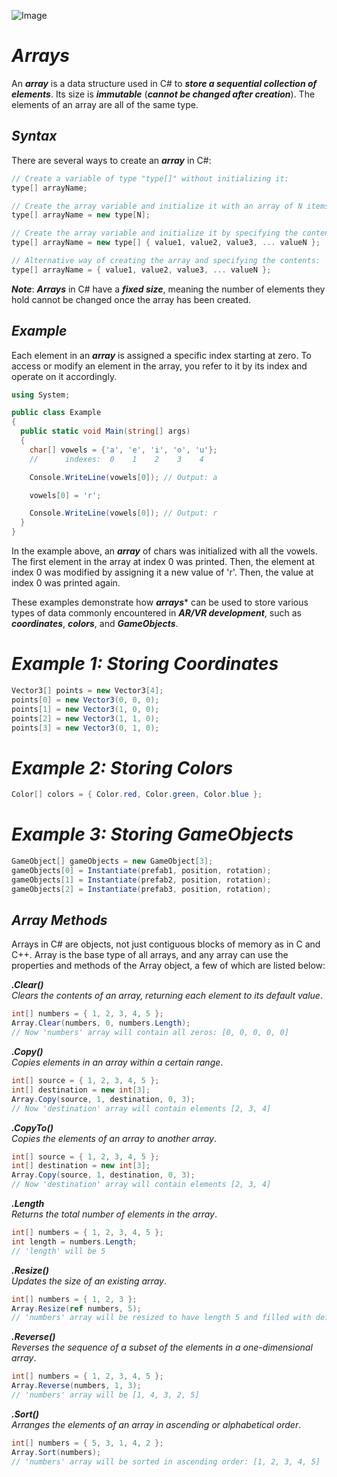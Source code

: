 ![Image](https://res.cloudinary.com/witspry/image/upload/v1567873573/witscad/public/content/courses/csharp-basics/arrays_in_csharp.jpg)
# ***Arrays***

An ***array*** is a data structure used in C# to ***store a sequential collection of elements***. Its size is ***immutable*** (***cannot be changed after creation***). The elements of an array are all of the same type. 

## ***Syntax***

There are several ways to create an ***array*** in C#:

```csharp
// Create a variable of type "type[]" without initializing it:
type[] arrayName;

// Create the array variable and initialize it with an array of N items:
type[] arrayName = new type[N];

// Create the array variable and initialize it by specifying the contents:
type[] arrayName = new type[] { value1, value2, value3, ... valueN };

// Alternative way of creating the array and specifying the contents:
type[] arrayName = { value1, value2, value3, ... valueN };
```

***Note***: ***Arrays*** in C# have a ***fixed size***, meaning the number of elements they hold cannot be changed once the array has been created.

## ***Example***
Each element in an ***array*** is assigned a specific index starting at zero. To access or modify an element in the array, you refer to it by its index and operate on it accordingly.
```csharp
using System;

public class Example
{
  public static void Main(string[] args)
  {
    char[] vowels = {'a', 'e', 'i', 'o', 'u'};
    //      indexes:  0    1    2    3    4

    Console.WriteLine(vowels[0]); // Output: a

    vowels[0] = 'r';

    Console.WriteLine(vowels[0]); // Output: r
  }
}
```
In the example above, an ***array*** of chars was initialized with all the vowels. The first element in the array at index 0 was printed. Then, the element at index 0 was modified by assigning it a new value of 'r'. Then, the value at index 0 was printed again.

These examples demonstrate how ***arrays**** can be used to store various types of data commonly encountered in ***AR/VR development***, such as ***coordinates***, ***colors***, and ***GameObjects***.

# ***Example 1: Storing Coordinates***
```csharp
Vector3[] points = new Vector3[4];
points[0] = new Vector3(0, 0, 0);
points[1] = new Vector3(1, 0, 0);
points[2] = new Vector3(1, 1, 0);
points[3] = new Vector3(0, 1, 0);
```
# ***Example 2: Storing Colors***
```csharp
Color[] colors = { Color.red, Color.green, Color.blue };
```
# ***Example 3: Storing GameObjects***
```csharp
GameObject[] gameObjects = new GameObject[3];
gameObjects[0] = Instantiate(prefab1, position, rotation);
gameObjects[1] = Instantiate(prefab2, position, rotation);
gameObjects[2] = Instantiate(prefab3, position, rotation);
```
## ***Array Methods***

Arrays in C# are objects, not just contiguous blocks of memory as in C and C++. Array is the base type of all arrays, and any array can use the properties and methods of the Array object, a few of which are listed below:

***.Clear()***\
*Clears the contents of an array, returning each element to its default value*.
```csharp
int[] numbers = { 1, 2, 3, 4, 5 };
Array.Clear(numbers, 0, numbers.Length);
// Now 'numbers' array will contain all zeros: [0, 0, 0, 0, 0]
```

***.Copy()***\
*Copies elements in an array within a certain range*.
```csharp
int[] source = { 1, 2, 3, 4, 5 };
int[] destination = new int[3];
Array.Copy(source, 1, destination, 0, 3);
// Now 'destination' array will contain elements [2, 3, 4]
```
***.CopyTo()***\
*Copies the elements of an array to another array*.
```csharp
int[] source = { 1, 2, 3, 4, 5 };
int[] destination = new int[3];
Array.Copy(source, 1, destination, 0, 3);
// Now 'destination' array will contain elements [2, 3, 4]
```
***.Length***\
*Returns the total number of elements in the array*.
```csharp
int[] numbers = { 1, 2, 3, 4, 5 };
int length = numbers.Length;
// 'length' will be 5
```
***.Resize()***\
*Updates the size of an existing array*.
```csharp
int[] numbers = { 1, 2, 3 };
Array.Resize(ref numbers, 5);
// 'numbers' array will be resized to have length 5 and filled with default values
```

***.Reverse()***\
*Reverses the sequence of a subset of the elements in a one-dimensional array*.
```csharp
int[] numbers = { 1, 2, 3, 4, 5 };
Array.Reverse(numbers, 1, 3);
// 'numbers' array will be [1, 4, 3, 2, 5]
```
***.Sort()***\
*Arranges the elements of an array in ascending or alphabetical order*.
```csharp
int[] numbers = { 5, 3, 1, 4, 2 };
Array.Sort(numbers);
// 'numbers' array will be sorted in ascending order: [1, 2, 3, 4, 5]
```
